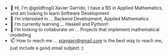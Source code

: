 - 👋 Hi, I’m @goldfrog0                 Xavier Garrido, I have a BS in Applied Mathematics, and am looking to learn Software Development
- 👀 I’m interested in ...              Backend Development, Applied Mathematics
- 🌱 I’m currently learning ...         Haskell and Python!!
- 💞️ I’m looking to collaborate on ...  Projects that implement mathematical modelling  
- 📫 How to reach me ...                xraygarr@gmail.com is the best way to reach me, just include a good email subject :)

<!---
goldfrog0/goldfrog0 is a ✨ special ✨ repository because its `README.md` (this file) appears on your GitHub profile.
You can click the Preview link to take a look at your changes.
--->
